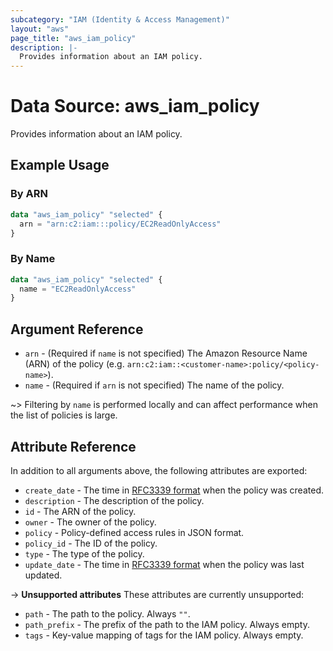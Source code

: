 ```yaml
---
subcategory: "IAM (Identity & Access Management)"
layout: "aws"
page_title: "aws_iam_policy"
description: |-
  Provides information about an IAM policy.
---
```


[RFC3339 format]: https://datatracker.ietf.org/doc/html/rfc3339#section-5.8

# Data Source: aws_iam_policy

Provides information about an IAM policy.

## Example Usage

### By ARN

```terraform
data "aws_iam_policy" "selected" {
  arn = "arn:c2:iam:::policy/EC2ReadOnlyAccess"
}
```

### By Name

```terraform
data "aws_iam_policy" "selected" {
  name = "EC2ReadOnlyAccess"
}
```

## Argument Reference

* `arn` - (Required if `name` is not specified) The Amazon Resource Name (ARN) of the policy
  (e.g. `arn:c2:iam::<customer-name>:policy/<policy-name>`).
* `name` - (Required if `arn` is not specified) The name of the policy.

~> Filtering by `name` is performed locally and can affect performance when the list of policies is large.

## Attribute Reference

In addition to all arguments above, the following attributes are exported:

* `create_date` - The time in [RFC3339 format] when the policy was created.
* `description` - The description of the policy.
* `id` - The ARN of the policy.
* `owner` - The owner of the policy.
* `policy` - Policy-defined access rules in JSON format.
* `policy_id` - The ID of the policy.
* `type` - The type of the policy.
* `update_date` - The time in [RFC3339 format] when the policy was last updated.

->  **Unsupported attributes**
These attributes are currently unsupported:

* `path` - The path to the policy. Always `""`.
* `path_prefix` - The prefix of the path to the IAM policy. Always empty.
* `tags` - Key-value mapping of tags for the IAM policy. Always empty.
